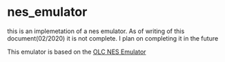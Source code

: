 # nes_emulator
this is an implemetation of a nes emulator. As of writing of this document(02/2020) it is not complete. 
I plan on completing it in the future

This emulator is based on the [OLC NES Emulator](https://www.youtube.com/watch?v=nViZg02IMQo&list=PLrOv9FMX8xJHqMvSGB_9G9nZZ_4IgteYf)
